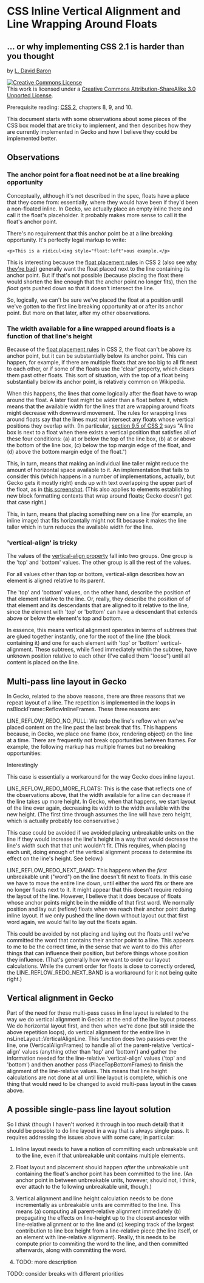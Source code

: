 # CSS Inline Vertical Alignment and Line Wrapping Around Floats #
## ... or why implementing CSS 2.1 is harder than you thought ##

by [L. David Baron](http://dbaron.org)

<a rel="license" href="http://creativecommons.org/licenses/by-sa/3.0/"><img alt="Creative Commons License" style="border-width:0" src="http://i.creativecommons.org/l/by-sa/3.0/80x15.png" /></a><br />This work is licensed under a <a rel="license" href="http://creativecommons.org/licenses/by-sa/3.0/">Creative Commons Attribution-ShareAlike 3.0 Unported License</a>.

Prerequisite reading: [CSS 2](http://www.w3.org/TR/CSS2/), chapters 8, 9, and 10.

This document starts with some observations about some pieces of the CSS box model that are tricky to implement, and then describes how they are currently implemented in Gecko and how I believe they could be implemented better.

## Observations ##

### The anchor point for a float need not be at a line breaking opportunity ###

Conceptually, although it's not described in the spec, floats have a
place that they come from:  essentially, where they would have been if
they'd been a non-floated inline.  In Gecko, we actually place an empty
inline there and call it the float's placeholder.  It probably makes
more sense to call it the float's anchor point.

There's no requirement that this anchor point be at a line breaking
opportunity.  It's perfectly legal markup to write:

    <p>This is a ridicul<img style="float:left">ous example.</p>

This is interesting because the 
[float placement rules](http://www.w3.org/TR/CSS2/visuren.html#float-position)
in CSS 2 (also see
[why they're bad](http://dbaron.org/log/20120827-specification-style))
generally want the float placed next to the line containing its anchor
point.  But if that's not possible (because placing the float there
would shorten the line enough that the anchor point no longer fits),
then the *float* gets pushed down so that it doesn't intersect the line.

So, logically, we can't be sure we've placed the float at a position
until we've gotten to the first line breaking opportunity at or after
its anchor point.  But more on that later, after my other observations.

### The width available for a line wrapped around floats is a function of that line's height ###

Because of the [float placement
rules](http://www.w3.org/TR/CSS2/visuren.html#float-position) in CSS 2,
the float can't be above its anchor point, but it can be substantially
below its anchor point.  This can happen, for example, if there are
multiple floats that are too big to all fit next to each other, or if
some of the floats use the 'clear' property, which clears them past
other floats.  This sort of situation, with the top of a float being
substantially below its anchor point, is relatively common on Wikipedia.

When this happens, the lines that come logically after the float have to
wrap around the float.  A later float might be wider than a float before
it, which means that the available width for the lines that are wrapping
around floats might decrease with downward movement.  The rules for
wrapping lines around floats say that the lines must not intersect any
floats whose vertical positions they overlap with.  (In particular,
[section 9.5 of CSS 2](http://www.w3.org/TR/CSS2/visuren.html#floats)
says "A line box is next to a float when there exists a vertical
position that satisfies all of these four conditions: (a) at or below
the top of the line box, (b) at or above the bottom of the line box, (c)
below the top margin edge of the float, and (d) above the bottom margin
edge of the float.")

This, in turn, means that making an individual line taller might reduce
the amount of horizontal space available to it.  An implementation that
fails to consider this (which happens in a number of implementations,
actually, but Gecko gets it mostly right) ends up with text overlapping
the upper part of the float, as in
[this screenshot](https://bug384376.bugzilla.mozilla.org/attachment.cgi?id=268303).
(This also applies to elements establishing new block formatting
contexts that wrap around floats; Gecko doesn't get that case right.)

This, in turn, means that placing something new on a line (for example,
an inline image) that fits horizontally might not fit because it makes
the line taller which in turn reduces the available width for the line.

### 'vertical-align' is tricky ###

The values of the [vertical-align
property](http://www.w3.org/TR/CSS21/visudet.html#propdef-vertical-align)
fall into two groups.  One group is the 'top' and 'bottom' values.  The
other group is all the rest of the values.

For all values other than top or bottom, vertical-align describes how an
element is aligned relative to its parent.

The 'top' and 'bottom' values, on the other hand, describe the position
of that element relative to the line.  Or, really, they describe the
position of of that element and its descendants that are aligned to it
relative to the line, since the element with 'top' or 'bottom' can have
a descendant that extends above or below the element's top and bottom.

In essence, this means vertical alignment operates in terms of subtrees
that are glued together instantly, one for the root of the line (the
block containing it) and one for each element with 'top' or 'bottom'
vertical-alignment.  These subtrees, while fixed immediately within the
subtree, have unknown position relative to each other (I've called them
"loose") until all content is placed on the line.

## Multi-pass line layout in Gecko ##

In Gecko, related to the above reasons, there are three reasons that we
repeat layout of a line.  The repetition is implemented in the loops in
nsBlockFrame::ReflowInlineFrames.  These three reasons are:

LINE_REFLOW_REDO_NO_PULL:  We redo the line's reflow when we've placed
content on the line past the last break that fits.  This happens
because, in Gecko, we place one frame (box, rendering object) on the
line at a time.  There are frequently not break opportunities between
frames.  For example, the following markup has multiple frames but no
breaking opportunities:
    <div>Inte<a>rest</a>ingly</div>

This case is essentially a workaround for the way Gecko does inline
layout.

LINE_REFLOW_REDO_MORE_FLOATS:  This is the case that reflects one of the
observations above, that the width available for a line can decrease if
the line takes up more height.  In Gecko, when that happens, we start
layout of the line over again, decreasing its width to the width
available with the new height.  (The first time through assumes the line
will have zero height, which is actually probably too conservative.)

This case could be avoided if we avoided placing unbreakable units on
the line if they would increase the line's height in a way that would
decrease the line's width such that that unit wouldn't fit.  (This
requires, when placing each unit, doing enough of the vertical alignment
process to determine its effect on the line's height.  See below.)

LINE_REFLOW_REDO_NEXT_BAND:  This happens when the *first* unbreakable
unit ("word") on the line doesn't fit next to floats.  In this case we
have to move the entire line down, until either the word fits or there
are no longer floats next to it.  It might appear that this doesn't
require redoing the layout of the line.  However, I believe that it does
because of floats whose anchor points might be in the middle of that
first word.  We normally position and lay out (reflow) floats when we
reach their anchor point during inline layout.  If we only pushed the
line down without layout out that first word again, we would fail to lay
out the floats again.

This could be avoided by not placing and laying out the floats until
we've committed the word that contains their anchor point to a line.
This appears to me to be the correct time, in the sense that we want to
do this after things that can influence their position, but before
things whose position they influence.  (That's generally how we want to
order our layout calculations.  While the current order for floats is
close to correctly ordered, the LINE_REFLOW_REDO_NEXT_BAND is a
workaround for it not being quite right.)

## Vertical alignment in Gecko ##

Part of the need for these multi-pass cases in line layout is related to
the way we do vertical alignment in Gecko:  at the end of the line
layout process.  We do horizontal layout first, and then when we're done
(but still inside the above repetition loops), do vertical alignment for
the entire line in nsLineLayout::VerticalAlignLine.  This function does
two passes over the line, one (VerticalAlignFrames) to handle all of the
parent-relative 'vertical-align' values (anything other than 'top' and
'bottom') and gather the information needed for the line-relative
'vertical-align' values ('top' and 'bottom') and then another pass
(PlaceTopBottomFrames) to finish the alignment of the line-relative
values.  This means that line height calculations are not done at all
until line layout is complete, which is one thing that would need to be
changed to avoid multi-pass layout in the cases above.

## A possible single-pass line layout solution ##

So I *think* (though I haven't worked it through in too much detail)
that it should be possible to do line layout in a way that is always
single pass.  It requires addressing the issues above with some care; in
particular:

1. Inline layout needs to have a notion of committing each unbreakable
unit to the line, even if that unbreakable unit contains multiple
elements.

2. Float layout and placement should happen *after* the unbreakable unit
containing the float's anchor point has been committed to the line.  (An
anchor point in between unbreakable units, however, should not, I think,
ever attach to the following unbreakable unit, though.)

3. Vertical alignment and line height calculation needs to be done
incrementally as unbreakable units are committed to the line.  This
means (a) computing all parent-relative alignment immediately (b)
propagating the effects on line-height up to the closest ancestor with
line-relative alignment or to the line and (c) keeping track of the
largest contribution to line box height from a line-relative piece (the
line itself, or an element with line-relative alignment).  Really, this
needs to be compute prior to commiting the word to the line, and then
committed afterwards, along with committing the word.

4. TODO: more description

TODO: consider breaks with different priorities
